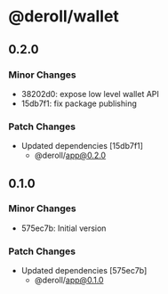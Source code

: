 # @deroll/wallet

## 0.2.0

### Minor Changes

-   38202d0: expose low level wallet API
-   15db7f1: fix package publishing

### Patch Changes

-   Updated dependencies [15db7f1]
    -   @deroll/app@0.2.0

## 0.1.0

### Minor Changes

-   575ec7b: Initial version

### Patch Changes

-   Updated dependencies [575ec7b]
    -   @deroll/app@0.1.0
